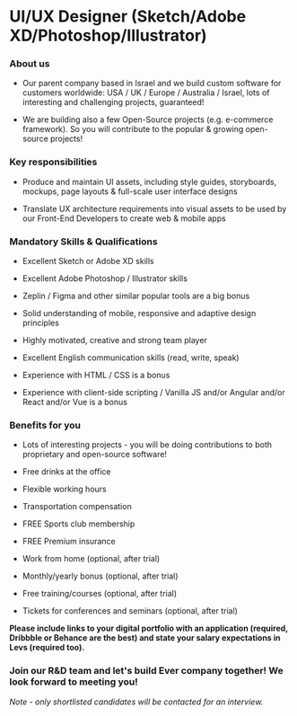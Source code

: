 # UI/UX Designer (Sketch/Adobe XD/Photoshop/Illustrator)

### About us
* Our parent company based in Israel and we build custom software for customers worldwide: USA / UK / Europe / Australia / Israel, lots of interesting and challenging projects, guaranteed!

* We are building also a few Open-Source projects (e.g. e-commerce framework). So you will contribute to the popular & growing open-source projects!

### Key responsibilities
* Produce and maintain UI assets, including style guides, storyboards, mockups, page layouts & full-scale user interface designs

* Translate UX architecture requirements into visual assets to be used by our Front-End Developers to create web & mobile apps

### Mandatory Skills & Qualifications
* Excellent Sketch or Adobe XD skills

* Excellent Adobe Photoshop / Illustrator skills
* Zeplin / Figma and other similar popular tools are a big bonus

* Solid understanding of mobile, responsive and adaptive design principles

* Highly motivated, creative and strong team player

* Excellent English communication skills (read, write, speak)

* Experience with HTML / CSS is a bonus

* Experience with client-side scripting / Vanilla JS and/or Angular and/or React and/or Vue is a bonus

### Benefits for you
* Lots of interesting projects - you will be doing contributions to both proprietary and open-source software!

* Free drinks at the office

* Flexible working hours

* Transportation compensation

* FREE Sports club membership

* FREE Premium insurance

* Work from home (optional, after trial)

* Monthly/yearly bonus (optional, after trial)

* Free training/courses (optional, after trial)

* Tickets for conferences and seminars (optional, after trial)

**Please include links to your digital portfolio with an application (required, Dribbble or Behance are the best) and state your salary expectations in Levs (required too).**

### Join our R&D team and let's build Ever company together! We look forward to meeting you!
*Note - only shortlisted candidates will be contacted for an interview.*
